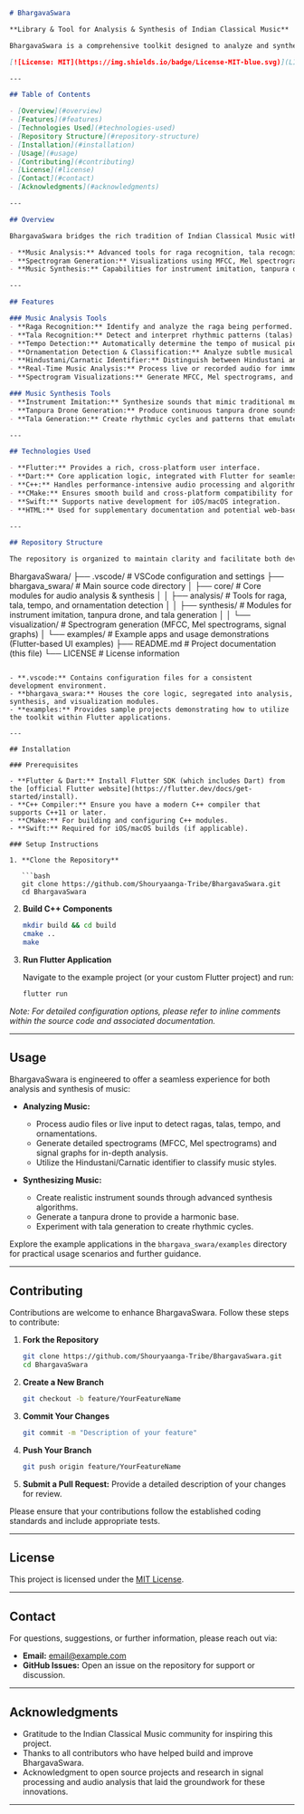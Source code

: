 ```markdown
# BhargavaSwara

**Library & Tool for Analysis & Synthesis of Indian Classical Music**

BhargavaSwara is a comprehensive toolkit designed to analyze and synthesize Indian Classical Music using advanced signal processing and machine learning techniques. Built on the Flutter framework, this project delivers a modern, cross-platform UI while leveraging native performance for intensive audio processing tasks.

[![License: MIT](https://img.shields.io/badge/License-MIT-blue.svg)](LICENSE) [![Languages](https://img.shields.io/github/languages/count/Shouryaanga-Tribe/BhargavaSwara)](https://github.com/Shouryaanga-Tribe/BhargavaSwara)

---

## Table of Contents

- [Overview](#overview)
- [Features](#features)
- [Technologies Used](#technologies-used)
- [Repository Structure](#repository-structure)
- [Installation](#installation)
- [Usage](#usage)
- [Contributing](#contributing)
- [License](#license)
- [Contact](#contact)
- [Acknowledgments](#acknowledgments)

---

## Overview

BhargavaSwara bridges the rich tradition of Indian Classical Music with modern audio processing techniques. The toolkit provides a robust platform for both music analysis and synthesis. With a Flutter-based interface, users can easily interact with sophisticated features including:

- **Music Analysis:** Advanced tools for raga recognition, tala recognition, tempo detection, ornamentation detection & classification, and real-time music analysis.
- **Spectrogram Generation:** Visualizations using MFCC, Mel spectrograms, and various signal processing graphs.
- **Music Synthesis:** Capabilities for instrument imitation, tanpura drone sound generation, and tala generation.

---

## Features

### Music Analysis Tools
- **Raga Recognition:** Identify and analyze the raga being performed.
- **Tala Recognition:** Detect and interpret rhythmic patterns (talas) within the music.
- **Tempo Detection:** Automatically determine the tempo of musical pieces.
- **Ornamentation Detection & Classification:** Analyze subtle musical embellishments unique to Indian Classical styles.
- **Hindustani/Carnatic Identifier:** Distinguish between Hindustani and Carnatic music styles.
- **Real-Time Music Analysis:** Process live or recorded audio for immediate insights.
- **Spectrogram Visualizations:** Generate MFCC, Mel spectrograms, and various signal processing graphs to visualize audio features.

### Music Synthesis Tools
- **Instrument Imitation:** Synthesize sounds that mimic traditional musical instruments.
- **Tanpura Drone Generation:** Produce continuous tanpura drone sounds to support musical practice.
- **Tala Generation:** Create rhythmic cycles and patterns that emulate traditional talas.

---

## Technologies Used

- **Flutter:** Provides a rich, cross-platform user interface.
- **Dart:** Core application logic, integrated with Flutter for seamless development.
- **C++:** Handles performance-intensive audio processing and algorithm implementations.
- **CMake:** Ensures smooth build and cross-platform compatibility for C++ modules.
- **Swift:** Supports native development for iOS/macOS integration.
- **HTML:** Used for supplementary documentation and potential web-based interfaces.

---

## Repository Structure

The repository is organized to maintain clarity and facilitate both development and user engagement:

```
BhargavaSwara/
├── .vscode/                   # VSCode configuration and settings
├── bhargava_swara/            # Main source code directory
│   ├── core/                 # Core modules for audio analysis & synthesis
│   │   ├── analysis/         # Tools for raga, tala, tempo, and ornamentation detection
│   │   ├── synthesis/        # Modules for instrument imitation, tanpura drone, and tala generation
│   │   └── visualization/    # Spectrogram generation (MFCC, Mel spectrograms, signal graphs)
│   └── examples/             # Example apps and usage demonstrations (Flutter-based UI examples)
├── README.md                  # Project documentation (this file)
└── LICENSE                    # License information
```

- **.vscode:** Contains configuration files for a consistent development environment.
- **bhargava_swara:** Houses the core logic, segregated into analysis, synthesis, and visualization modules.
- **examples:** Provides sample projects demonstrating how to utilize the toolkit within Flutter applications.

---

## Installation

### Prerequisites

- **Flutter & Dart:** Install Flutter SDK (which includes Dart) from the [official Flutter website](https://flutter.dev/docs/get-started/install).
- **C++ Compiler:** Ensure you have a modern C++ compiler that supports C++11 or later.
- **CMake:** For building and configuring C++ modules.
- **Swift:** Required for iOS/macOS builds (if applicable).

### Setup Instructions

1. **Clone the Repository**

   ```bash
   git clone https://github.com/Shouryaanga-Tribe/BhargavaSwara.git
   cd BhargavaSwara
   ```

2. **Build C++ Components**

   ```bash
   mkdir build && cd build
   cmake ..
   make
   ```

3. **Run Flutter Application**

   Navigate to the example project (or your custom Flutter project) and run:

   ```bash
   flutter run
   ```

*Note: For detailed configuration options, please refer to inline comments within the source code and associated documentation.*

---

## Usage

BhargavaSwara is engineered to offer a seamless experience for both analysis and synthesis of music:

- **Analyzing Music:**
  - Process audio files or live input to detect ragas, talas, tempo, and ornamentations.
  - Generate detailed spectrograms (MFCC, Mel spectrograms) and signal graphs for in-depth analysis.
  - Utilize the Hindustani/Carnatic identifier to classify music styles.

- **Synthesizing Music:**
  - Create realistic instrument sounds through advanced synthesis algorithms.
  - Generate a tanpura drone to provide a harmonic base.
  - Experiment with tala generation to create rhythmic cycles.

Explore the example applications in the `bhargava_swara/examples` directory for practical usage scenarios and further guidance.

---

## Contributing

Contributions are welcome to enhance BhargavaSwara. Follow these steps to contribute:

1. **Fork the Repository**

   ```bash
   git clone https://github.com/Shouryaanga-Tribe/BhargavaSwara.git
   cd BhargavaSwara
   ```

2. **Create a New Branch**

   ```bash
   git checkout -b feature/YourFeatureName
   ```

3. **Commit Your Changes**

   ```bash
   git commit -m "Description of your feature"
   ```

4. **Push Your Branch**

   ```bash
   git push origin feature/YourFeatureName
   ```

5. **Submit a Pull Request:** Provide a detailed description of your changes for review.

Please ensure that your contributions follow the established coding standards and include appropriate tests.

---

## License

This project is licensed under the [MIT License](LICENSE).

---

## Contact

For questions, suggestions, or further information, please reach out via:

- **Email:** [email@example.com](mailto:email@example.com)
- **GitHub Issues:** Open an issue on the repository for support or discussion.

---

## Acknowledgments

- Gratitude to the Indian Classical Music community for inspiring this project.
- Thanks to all contributors who have helped build and improve BhargavaSwara.
- Acknowledgment to open source projects and research in signal processing and audio analysis that laid the groundwork for these innovations.

---

```
